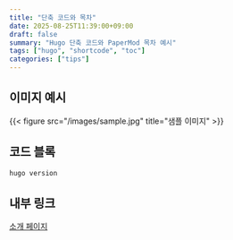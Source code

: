 ```yaml
---
title: "단축 코드와 목차"
date: 2025-08-25T11:39:00+09:00
draft: false
summary: "Hugo 단축 코드와 PaperMod 목차 예시"
tags: ["hugo", "shortcode", "toc"]
categories: ["tips"]
---
```


## 이미지 예시

{{< figure src="/images/sample.jpg" title="샘플 이미지" >}}

## 코드 블록

```bash
hugo version
```

## 내부 링크

[소개 페이지](/about/)
